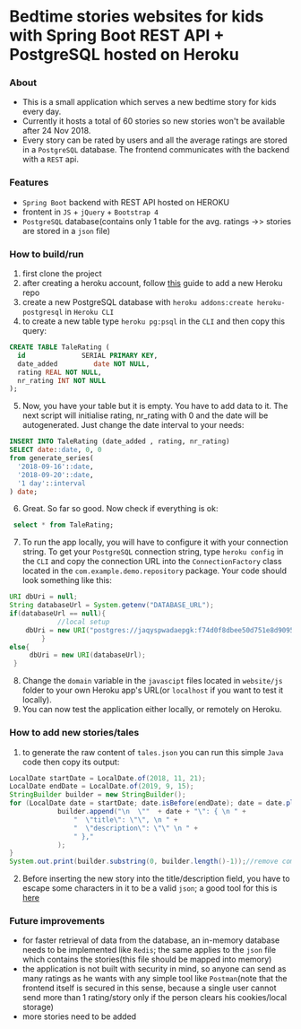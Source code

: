 # Bedtime stories websites for kids with Spring Boot REST API + PostgreSQL hosted on Heroku
### About
- This is a small application which serves a new bedtime story for kids every day.
- Currently it hosts a total of 60 stories so new stories won't be available after 24 Nov 2018. 
- Every story can be rated by users and all the average ratings are stored in a `PostgreSQL` database. The frontend communicates with the backend with a `REST` api.
### Features
- `Spring Boot` backend with REST API hosted on HEROKU
- frontent in `JS` + `jQuery` + `Bootstrap 4`
- `PostgreSQL` database(contains only 1 table for the avg. ratings ->> stories are stored in a `json` file)
### How to build/run
1. first clone the project
2. after creating a heroku account, follow [this](https://devcenter.heroku.com/articles/deploying-spring-boot-apps-to-heroku) guide to add a new Heroku repo
3. create a new PostgreSQL database with `heroku addons:create heroku-postgresql` in `Heroku CLI`
4. to create a new table type `heroku pg:psql` in the `CLI` and then copy this query:
```sql
CREATE TABLE TaleRating (
  id              SERIAL PRIMARY KEY,
  date_added         date NOT NULL,
  rating REAL NOT NULL,
  nr_rating INT NOT NULL
);
```
5. Now, you have your table but it is empty. You have to add data to it. The next script will initialise rating, nr_rating with 0 and the date will be autogenerated. Just change the date interval to your needs:
```sql
INSERT INTO TaleRating (date_added , rating, nr_rating)
SELECT date::date, 0, 0
from generate_series(
  '2018-09-16'::date,
  '2018-09-20'::date,
  '1 day'::interval
) date;
```
6. Great. So far so good. Now check if everything is ok:
```sql
 select * from TaleRating;
```
7. To run the app locally, you will have to configure it with your connection string. To get your `PostgreSQL` connection string, type `heroku config` in the `CLI` and copy the connection URL into the `ConnectionFactory` class located in the `com.example.demo.repository` package. Your code should look something like this:
```java
URI dbUri = null;
String databaseUrl = System.getenv("DATABASE_URL");
if(databaseUrl == null){
            //local setup
    dbUri = new URI("postgres://jaqyspwadaepgk:f74d0f8dbee50d751e8d9095efb5e62ed5e07df76c7681c6e142da0311a5fa1c@ec2-23-23-253-106.compute-1.amazonaws.com:5432/d1c92ljjeq05k1");
        }
else{
     dbUri = new URI(databaseUrl);
 }
```
8. Change the `domain` variable in the `javascipt` files located in `website/js` folder to your own Heroku app's URL(or `localhost` if you want to test it locally).
9. You can now test the application either locally, or remotely on Heroku.
### How to add new stories/tales
1. to generate the raw content of `tales.json` you can run this simple `Java` code then copy its output:
```java
LocalDate startDate = LocalDate.of(2018, 11, 21);
LocalDate endDate = LocalDate.of(2019, 9, 15);
StringBuilder builder = new StringBuilder();
for (LocalDate date = startDate; date.isBefore(endDate); date = date.plusDays(1)){
			builder.append("\n  \""  + date + "\": { \n " +
			    "  \"title\": \"\", \n " +
			    "  \"description\": \"\" \n " +
			    " },"
			);		   
}
System.out.print(builder.substring(0, builder.length()-1));//remove comma at the end
```
2. Before inserting the new story into the title/description field, you have to escape some characters in it to be a valid `json`; a good tool for this is [here](https://www.freeformatter.com/json-escape.html)
### Future improvements
- for faster retrieval of data from the database, an in-memory database needs to be implemented like `Redis`; the same applies to the `json` file which contains the stories(this file should be mapped into memory)
- the application is not built with security in mind, so anyone can send as many ratings as he wants with any simple tool like `Postman`(note that the frontend itself is secured in this sense, because a single user cannot send more than 1 rating/story only if the person clears his cookies/local storage)
- more stories need to be added
